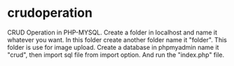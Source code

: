 # crudoperation
CRUD Operation in PHP-MYSQL.
Create a folder in localhost and name it whatever you want. In this folder create another folder name it "folder". This folder is use for image upload.
Create a database in phpmyadmin name it "crud", then import sql file from import option.
And run the "index.php" file.

